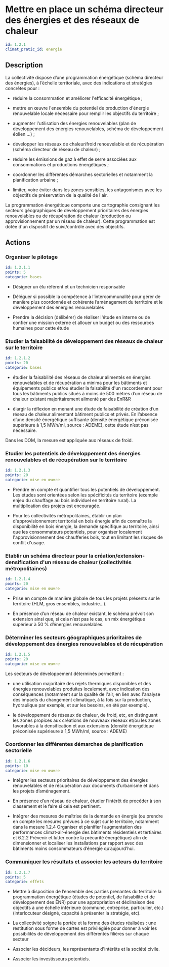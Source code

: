 # Mettre en place un schéma directeur des énergies et des réseaux de chaleur
```yaml
id: 1.2.1
climat_pratic_id: energie
```
## Description
La collectivité dispose d’une programmation énergétique (schéma directeur des énergies), à l’échelle territoriale, avec des indications et stratégies concrètes pour :

- réduire la consommation et améliorer l'efficacité énergétique ;

- mettre en œuvre l'ensemble du potentiel de production d'énergie renouvelable locale nécessaire pour remplir les objectifs du territoire ;

- augmenter l'utilisation des énergies renouvelables (plan de développement des énergies renouvelables, schéma de développement éolien …) ;

- développer les réseaux de chaleur/froid renouvelable et de récupération (schéma directeur de réseau de chaleur) ;

- réduire les émissions de gaz à effet de serre associées aux consommations et productions énergétiques ;

- coordonner les différentes démarches sectorielles et notamment la planification urbaine ;

- limiter, voire éviter dans les zones sensibles, les antagonismes avec les objectifs de préservation de la qualité de l'air.

La programmation énergétique comporte une cartographie consignant les secteurs géographiques de développement prioritaires des énergies renouvelables ou de récupération de chaleur (production ou approvisionnement par un réseau de chaleur). Cette programmation est dotée d'un dispositif de suivi/contrôle avec des objectifs.



## Actions
### Organiser le pilotage
```yaml
id: 1.2.1.1
points: 5
categorie: bases
```
- Désigner un élu référent et un technicien responsable

- Déléguer si possible la compétence à l’intercommunalité pour gérer de manière plus coordonnée et cohérente l’aménagement du territoire et le développement des énergies renouvelables

- Prendre la décision (délibérer) de réaliser l'étude en interne ou de confier une mission externe et allouer un budget ou des ressources humaines pour cette étude




### Etudier la faisabilité de développement des réseaux de chaleur sur le territoire
```yaml
id: 1.2.1.2
points: 20
categorie: bases
```
- étudier la faisabilité des réseaux de chaleur alimentés en énergies renouvelables et de récupération a minima pour les bâtiments et équipements publics et/ou étudier la faisabilité d'un raccordement pour tous les bâtiments publics situés à moins de 500 mètres d’un réseau de chaleur existant majoritairement alimenté par des EnR&R

- élargir la réflexion en menant une étude de faisabilité de création d’un réseau de chaleur alimentant bâtiment publics et privés. En l’absence d’une densité énergétique suffisante (densité énergétique préconisée supérieure à 1,5 MWh/ml, source : ADEME), cette étude n’est pas nécessaire.

Dans les DOM, la mesure est appliquée aux réseaux de froid.




### Etudier les potentiels de développement des énergies renouvelables et de récupération sur le territoire
```yaml
id: 1.2.1.3
points: 20
categorie: mise en œuvre
```
- Prendre en compte et quantifier tous les potentiels de développement. Les études sont orientées selon les spécificités du territoire (exemple enjeu du chauffage au bois individuel en territoire rural). La multiplication des projets est encouragée.

- Pour les collectivités métropolitaines, établir un plan d'approvisionnement territorial en bois énergie afin de connaître la disponibilité en bois énergie, la demande spécifique au territoire, ainsi que les consommateurs potentiels, pour organiser localement l'approvisionnement des chaufferies bois, tout en limitant les risques de conflit d'usage.




### Etablir un schéma directeur pour la création/extension-densification d'un réseau de chaleur (collectivités métropolitaines)
```yaml
id: 1.2.1.4
points: 20
categorie: mise en œuvre
```
- Prise en compte de manière globale de tous les projets présents sur le territoire (HLM, gros ensembles,  industrie…).

- En présence d’un réseau de chaleur existant, le schéma prévoit son extension ainsi que, si cela n’est pas le cas, un mix énergétique supérieur à 50 % d’énergies renouvelables.




### Déterminer les secteurs géographiques prioritaires de développement des énergies renouvelables et de récupération
```yaml
id: 1.2.1.5
points: 20
categorie: mise en œuvre
```
Les secteurs de développement déterminés permettent :

- une utilisation majoritaire des rejets thermiques disponibles et des énergies renouvelables produites localement, avec indication des conséquences (notamment sur la qualité de l'air, en lien avec l'analyse des impacts du changement climatique, à la fois sur la production, hydraulique par exemple, et sur les besoins, en été par exemple).

- le développement de réseaux de chaleur, de froid, etc, en distinguant les zones propices aux créations de nouveaux réseaux et/ou les zones favorables à la densification et aux extensions (densité énergétique préconisée supérieure à 1,5 MWh/ml, source : ADEME)




### Coordonner les différentes démarches de planification sectorielle
```yaml
id: 1.2.1.6
points: 10
categorie: mise en œuvre
```
- Intégrer les secteurs prioritaires de développement des énergies renouvelables et de récupération aux documents d’urbanisme et dans les projets d’aménagement.

- En présence d’un réseau de chaleur, étudier l’intérêt de procéder à son classement et le faire si cela est pertinent.

- Intégrer des mesures de maîtrise de la demande en énergie (ou prendre en compte les mesures prévues à ce sujet sur le territoire, notamment dans la mesure 1.2.4 Organiser et planifier l’augmentation des performances climat-air-énergie des bâtiments résidentiels et tertiaires et 6.2.2 Prévenir et lutter contre la précarité énergétique) afin de dimensionner et localiser les installations par rapport avec des bâtiments moins consommateurs d’énergie qu’aujourd’hui.




### Communiquer les résultats et associer les acteurs du territoire
```yaml
id: 1.2.1.7
points: 5
categorie: effets
```
- Mettre à disposition de l’ensemble des parties prenantes du territoire la programmation énergétique (études de potentiel, de faisabilité et de développement des ENR) pour une appropriation et déclinaison des objectifs à une échelle inférieure (commune, entreprise, particulier, etc.) (interlocuteur désigné, capacité à présenter la stratégie, etc).

- La collectivité soigne la portée et la forme des études réalisées : une restitution sous forme de cartes est privilégiée pour donner à voir les possibilités de développement des différentes filières sur chaque secteur

- Associer les décideurs, les représentants d'intérêts et la société civile.

- Associer les investisseurs potentiels.



